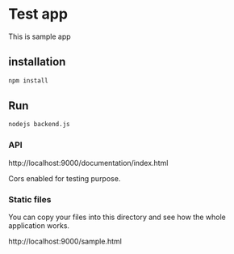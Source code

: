 # Test app

This is sample app

## installation

```bash
npm install
```

## Run

```bash
nodejs backend.js
```

### API

http://localhost:9000/documentation/index.html

Cors enabled for testing purpose.

### Static files

You can copy your files into this directory and see how the whole application works.

http://localhost:9000/sample.html